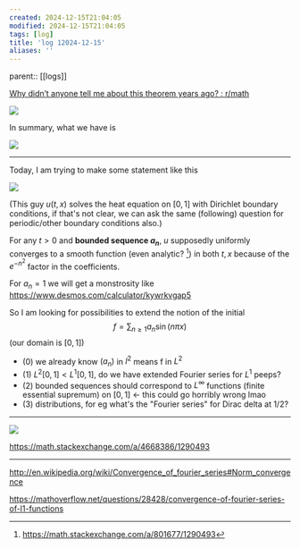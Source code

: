 ```yaml
---
created: 2024-12-15T21:04:05
modified: 2024-12-15T21:04:05
tags: [log]
title: 'log 12024-12-15'
aliases: '' 
---
```


parent:: [[logs]]


[Why didn’t anyone tell me about this theorem years ago? : r/math](https://www.reddit.com/r/math/comments/10lx7w1/why_didnt_anyone_tell_me_about_this_theorem_years/)

![](https://i.imgur.com/J534cRb.png)


In summary, what we have is

![](https://i.imgur.com/nxzJb9j.png)


---

Today, I am trying to make some statement like this

![](https://i.imgur.com/wnf8E3o.png)

(This guy $u(t,x)$ solves the heat equation on $[0,1]$ with Dirichlet boundary conditions, if that's not clear, we can ask the same (following) question for periodic/other boundary conditions also.)

For any $t>0$ and **bounded sequence $a_{n}$**, $u$ supposedly uniformly converges to a smooth function (even analytic? [^x]) in both $t,x$ because of the $e^{-n^{2}}$ factor in the coefficients.

[^x]: https://math.stackexchange.com/a/801677/1290493

For $a_{n}=1$ we will get a monstrosity like https://www.desmos.com/calculator/kywrkvgap5


So I am looking for possibilities to extend the notion of the initial $$f = \sum_{n\geq 1} a_n \sin(n \pi x)$$ (our domain is $[0,1]$)

- (0) we already know $(a_n)$ in $l^2$ means f in $L^2$
- (1) $L^2[0,1] < L^1[0,1]$, do we have extended Fourier series for $L^1$ peeps?
- (2) bounded sequences should correspond to $L^{\infty}$ functions (finite essential supremum) on $[0,1]$ $\leftarrow$ this could go horribly wrong lmao
- (3) distributions, for eg what's the "Fourier series" for Dirac delta at $1/2$?


---


![](https://i.imgur.com/GWYIVbD.jpeg)

https://math.stackexchange.com/a/4668386/1290493

---

http://en.wikipedia.org/wiki/Convergence_of_fourier_series#Norm_convergence

https://mathoverflow.net/questions/28428/convergence-of-fourier-series-of-l1-functions